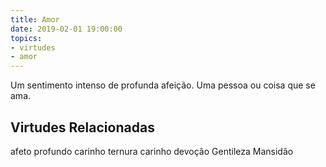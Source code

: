 ```yaml
---
title: Amor
date: 2019-02-01 19:00:00
topics: 
- virtudes
- amor
---
```


Um sentimento intenso de profunda afeição.
Uma pessoa ou coisa que se ama.

## Virtudes Relacionadas
afeto profundo
carinho
ternura
carinho
devoção 
Gentileza
Mansidão

